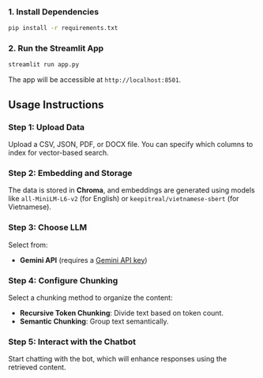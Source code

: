 

### 1. Install Dependencies
```bash
pip install -r requirements.txt
```

### 2. Run the Streamlit App
```bash
streamlit run app.py
```

The app will be accessible at `http://localhost:8501`.

## Usage Instructions

### Step 1: Upload Data
Upload a CSV, JSON, PDF, or DOCX file. You can specify which columns to index for vector-based search.

### Step 2: Embedding and Storage
The data is stored in **Chroma**, and embeddings are generated using models like `all-MiniLM-L6-v2` (for English) or `keepitreal/vietnamese-sbert` (for Vietnamese).

### Step 3: Choose LLM
Select from:
- **Gemini API** (requires a [Gemini API key](https://aistudio.google.com/app/apikey))

### Step 4: Configure Chunking
Select a chunking method to organize the content:
- **Recursive Token Chunking**: Divide text based on token count.
- **Semantic Chunking**: Group text semantically.

### Step 5: Interact with the Chatbot
Start chatting with the bot, which will enhance responses using the retrieved content.

